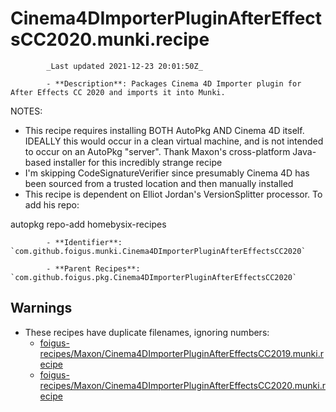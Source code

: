 # Cinema4DImporterPluginAfterEffectsCC2020.munki.recipe

            _Last updated 2021-12-23 20:01:50Z_

            - **Description**: Packages Cinema 4D Importer plugin for After Effects CC 2020 and imports it into Munki.

NOTES:

- This recipe requires installing BOTH AutoPkg AND Cinema 4D itself.  IDEALLY this would occur in a clean virtual machine, and is not intended to occur on an AutoPkg "server".  Thank Maxon's cross-platform Java-based installer for this incredibly strange recipe
- I'm skipping CodeSignatureVerifier since presumably Cinema 4D has been sourced from a trusted location and then manually installed
- This recipe is dependent on Elliot Jordan's VersionSplitter processor.  To add his repo:

autopkg repo-add homebysix-recipes

            - **Identifier**: `com.github.foigus.munki.Cinema4DImporterPluginAfterEffectsCC2020`

            - **Parent Recipes**: `com.github.foigus.pkg.Cinema4DImporterPluginAfterEffectsCC2020`


## Warnings

- These recipes have duplicate filenames, ignoring numbers:
    - [foigus-recipes/Maxon/Cinema4DImporterPluginAfterEffectsCC2019.munki.recipe](/autopkg-dupe-tracker/foigus-recipes/Maxon/Cinema4DImporterPluginAfterEffectsCC2019.munki.recipe)
    - [foigus-recipes/Maxon/Cinema4DImporterPluginAfterEffectsCC2020.munki.recipe](/autopkg-dupe-tracker/foigus-recipes/Maxon/Cinema4DImporterPluginAfterEffectsCC2020.munki.recipe)